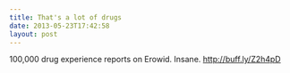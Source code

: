 ```yaml
---
title: That's a lot of drugs
date: 2013-05-23T17:42:58
layout: post
---
```


100,000 drug experience reports on Erowid. Insane. <http://buff.ly/Z2h4pD>
